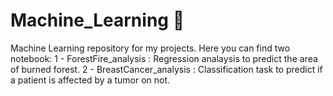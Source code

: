 # Machine_Learning 🤖
Machine Learning repository for my projects. 
Here you can find two notebook: 
1 - ForestFire_analysis : Regression analaysis to predict the area of burned forest. 
2 - BreastCancer_analysis : Classification task to predict if a patient is affected by a tumor on not.
